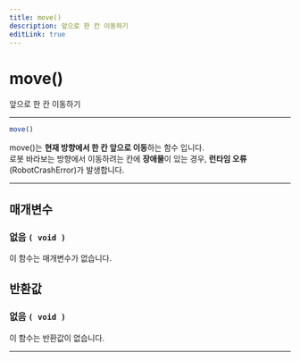 ```yaml
---
title: move()
description: 앞으로 한 칸 이동하기
editLink: true
---
```

<Badge type="info" text="함수" /><Badge type="tip" text="기본" />

# move()
앞으로 한 칸 이동하기
***

```javascript
move()
```

move()는 **현재 방향에서 한 칸 앞으로 이동**하는 함수 입니다.\
로봇 바라보는 방향에서 이동하려는 칸에 **장애물**이 있는 경우, **런타임 오류**(RobotCrashError)가 발생합니다.
***
## 매개변수
### **없음 ```( void )```**
이 함수는 매개변수가 없습니다.
## 반환값
### **없음 ```( void )```**
이 함수는 반환값이 없습니다.
***
